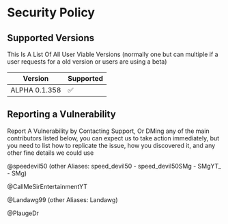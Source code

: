 # Security Policy

## Supported Versions

This Is A List Of All User Viable Versions (normally one but can multiple if a user requests for a old version or users are using a beta)

| Version | Supported          |
| ------- | ------------------ |
| ALPHA 0.1.358   | :white_check_mark: |


## Reporting a Vulnerability

Report A Vulnerability by Contacting Support, Or DMing any of the main contributors listed below, you can expect us to take action immediately, but you need to list how to replicate the issue, how you discovered it, and any other fine details we could use

@speedevil50 (other Aliases: speed_devil50 - speed_devil50SMg - SMgYT_ - SMg)

@CallMeSirEntertainmentYT

@Landawg99 (other Aliases: Landawg)

@PlaugeDr
